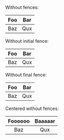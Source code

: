 Without fences:

Foo | Bar
--- | ---
Baz | Qux

Without initial fence:

Foo | Bar |
--- | --- |
Baz | Qux |

Without final fence:

| Foo | Bar
| --- | ---
| Baz | Qux

Centered without fences:

Foooooo | Baaaaar
:-----: | :-----:
  Baz   |   Qux
